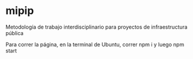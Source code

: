 # mipip
Metodología de trabajo interdisciplinario para proyectos de infraestructura pública

Para correr la página, en la terminal de Ubuntu, correr npm i y luego npm start
